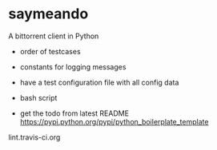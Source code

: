saymeando
=========

A bittorrent client in Python


* order of testcases
* constants for logging messages
* have a test configuration file with all config data
* bash script

* get the todo from latest README
https://pypi.python.org/pypi/python_boilerplate_template

lint.travis-ci.org
